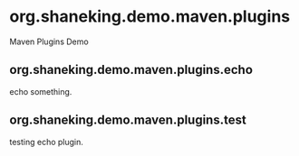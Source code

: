 # org.shaneking.demo.maven.plugins
Maven Plugins Demo

## org.shaneking.demo.maven.plugins.echo
echo something.

## org.shaneking.demo.maven.plugins.test
testing echo plugin.
